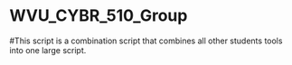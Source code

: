 # WVU_CYBR_510_Group

#This script is a combination script that combines all other students tools into one large script.
